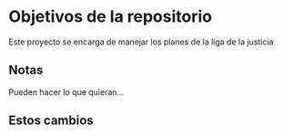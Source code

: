 # Objetivos de la repositorio

Este proyecto se encarga de manejar los planes de la liga de la justicia


## Notas
Pueden hacer lo que quieran...

## Estos cambios 
